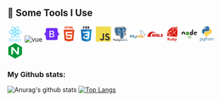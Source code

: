 <h2>🚀 Some Tools I Use</h2>
<p align="left">
<img src="https://raw.githubusercontent.com/devicons/devicon/master/icons/react/react-original-wordmark.svg" alt="react" width="35" height="35" />
<img src="https://devicons.github.io/devicon/devicon.git/icons/vuejs/vuejs-original-wordmark.svg" alt="vue" width="35" height="35" />
  
<img src="https://raw.githubusercontent.com/devicons/devicon/master/icons/bootstrap/bootstrap-plain.svg" alt="bootstrap" width="35" height="35" />
<img src="https://raw.githubusercontent.com/devicons/devicon/master/icons/html5/html5-plain-wordmark.svg" alt="html5" width="35" height="35" />
<img src="https://raw.githubusercontent.com/devicons/devicon/master/icons/css3/css3-original-wordmark.svg" alt="css3" width="35" height="35" />

<img src="https://raw.githubusercontent.com/devicons/devicon/master/icons/javascript/javascript-original.svg" alt="javascript" width="35" height="35" />
 <img src="https://raw.githubusercontent.com/devicons/devicon/master/icons/postgresql/postgresql-original-wordmark.svg" alt="qsql" width="35" height="35" />
<img src="https://raw.githubusercontent.com/devicons/devicon/master/icons/mysql/mysql-original-wordmark.svg" alt="mysql" width="35" height="35" />
<img src="https://raw.githubusercontent.com/devicons/devicon/master/icons/rails/rails-plain-wordmark.svg" alt="rails" width="35" height="35" />
<img src="https://raw.githubusercontent.com/devicons/devicon/master/icons/ruby/ruby-plain-wordmark.svg" alt="ruby" width="35" height="35" />
<img src="https://raw.githubusercontent.com/devicons/devicon/master/icons/nodejs/nodejs-original-wordmark.svg" alt="nodejs" width="35" height="35" />
<img src="https://raw.githubusercontent.com/devicons/devicon/master/icons/python/python-original-wordmark.svg" alt="python" width="35" height="35" />
<img src="https://raw.githubusercontent.com/devicons/devicon/master/icons/nginx/nginx-original.svg" alt="nginx" width="35" height="35" />
</p>

### My Github stats:
![Anurag's github stats](https://github-readme-stats.vercel.app/api?username=hongphuc5497&show_icons=true&theme=calm)
[![Top Langs](https://github-readme-stats.vercel.app/api/top-langs/?username=hongphuc5497&layout=compact)](https://github.com/anuraghazra/github-readme-stats)
